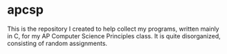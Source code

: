 # apcsp
This is the repository I created to help collect my programs, written mainly in C, for my AP Computer Science Principles class.
It is quite disorganized, consisting of random assignments.
